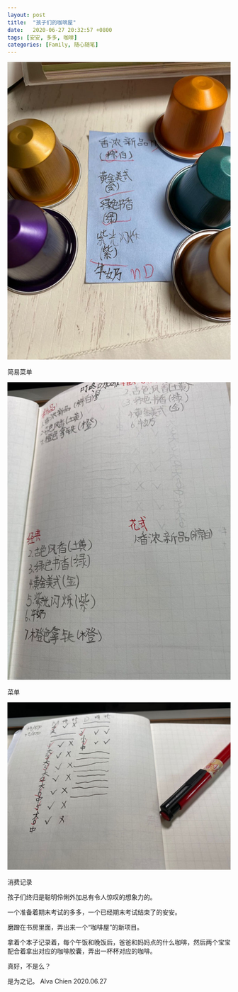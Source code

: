 ```yaml
---
layout: post
title:  "孩子们的咖啡屋"
date:   2020-06-27 20:32:57 +0800
tags: [安安, 多多, 咖啡]
categories: [Family, 随心随笔]
---
```



![Pic](/assets/uploads/2020/06/20200627203058.jpg)

简易菜单


![Pic](/assets/uploads/2020/06/20200628111835.jpg)

菜单


![Pic](/assets/uploads/2020/06/20200628111824.jpg)

消费记录



孩子们终归是聪明伶俐外加总有令人惊叹的想象力的。

一个准备着期末考试的多多，一个已经期末考试结束了的安安。

磨蹭在书房里面，弄出来一个“咖啡屋”的新项目。

拿着个本子记录着，每个午饭和晚饭后，爸爸和妈妈点的什么咖啡，然后两个宝宝配合着拿出对应的咖啡胶囊，弄出一杯杯对应的咖啡。

真好，不是么？

是为之记。
Alva Chien
2020.06.27
